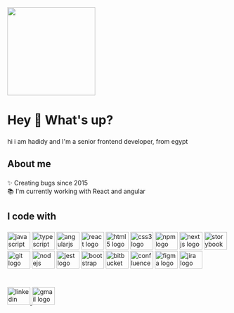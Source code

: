 <div align="left">
  <img height="200" src="./pic/IMG_8008.jpg"  />
</div>

###

<h1 align="left">Hey 👋 What's up?</h1>

###

<p align="left">
  hi i am hadidy and I'm a senior frontend developer, from egypt
</p>

###

<h2 align="left">About me</h2>

###

<p align="left">
  ✨ Creating bugs since 2015 <br />📚 I'm currently working with React and
  angular
</p>

###

<h2 align="left">I code with</h2>

###

<div align="left">
  <img
    src="https://cdn.jsdelivr.net/gh/devicons/devicon/icons/javascript/javascript-original.svg"
    height="40"
    width="52"
    alt="javascript logo"
  />
  <img
    src="https://cdn.jsdelivr.net/gh/devicons/devicon/icons/typescript/typescript-original.svg"
    height="40"
    width="52"
    alt="typescript logo"
  />
  <img
    src="https://cdn.jsdelivr.net/gh/devicons/devicon/icons/angularjs/angularjs-original.svg"
    height="40"
    width="52"
    alt="angularjs logo"
  />
  <img
    src="https://cdn.jsdelivr.net/gh/devicons/devicon/icons/react/react-original.svg"
    height="40"
    width="52"
    alt="react logo"
  />
  <img
    src="https://cdn.jsdelivr.net/gh/devicons/devicon/icons/html5/html5-original.svg"
    height="40"
    width="52"
    alt="html5 logo"
  />
  <img
    src="https://cdn.jsdelivr.net/gh/devicons/devicon/icons/css3/css3-original.svg"
    height="40"
    width="52"
    alt="css3 logo"
  />
  <img
    src="https://cdn.jsdelivr.net/gh/devicons/devicon/icons/npm/npm-original-wordmark.svg"
    height="40"
    width="52"
    alt="npm logo"
  />
  <img
    src="https://cdn.jsdelivr.net/gh/devicons/devicon/icons/nextjs/nextjs-original.svg"
    height="40"
    width="52"
    alt="nextjs logo"
  />
  <img
    src="https://cdn.jsdelivr.net/gh/devicons/devicon/icons/storybook/storybook-original.svg"
    height="40"
    width="52"
    alt="storybook logo"
  />
  <img
    src="https://cdn.jsdelivr.net/gh/devicons/devicon/icons/git/git-original.svg"
    height="40"
    width="52"
    alt="git logo"
  />
  <img
    src="https://cdn.jsdelivr.net/gh/devicons/devicon/icons/nodejs/nodejs-original.svg"
    height="40"
    width="52"
    alt="nodejs logo"
  />
  <img
    src="https://cdn.jsdelivr.net/gh/devicons/devicon/icons/jest/jest-plain.svg"
    height="40"
    width="52"
    alt="jest logo"
  />
  <img
    src="https://cdn.jsdelivr.net/gh/devicons/devicon/icons/bootstrap/bootstrap-original.svg"
    height="40"
    width="52"
    alt="bootstrap logo"
  />
  <img
    src="https://cdn.jsdelivr.net/gh/devicons/devicon/icons/bitbucket/bitbucket-original.svg"
    height="40"
    width="52"
    alt="bitbucket logo"
  />
  <img
    src="https://cdn.jsdelivr.net/gh/devicons/devicon/icons/confluence/confluence-original.svg"
    height="40"
    width="52"
    alt="confluence logo"
  />
  <img
    src="https://cdn.jsdelivr.net/gh/devicons/devicon/icons/figma/figma-original.svg"
    height="40"
    width="52"
    alt="figma logo"
  />
  <img
    src="https://cdn.jsdelivr.net/gh/devicons/devicon/icons/jira/jira-original.svg"
    height="40"
    width="52"
    alt="jira logo"
  />
</div>

<h1 align="left"></h1>

###


<div align="left">
    <a href="https://www.linkedin.com/in/abdelrhman-el-hadidy/">
      <img
        src="https://raw.githubusercontent.com/maurodesouza/profile-readme-generator/master/src/assets/icons/social/linkedin/default.svg"
        width="52"
        height="40"
        alt="linkedin logo"
      />
    </a>
    <a href="mailto:abdelrhman.hadidy.com">
      <img
        src="https://raw.githubusercontent.com/maurodesouza/profile-readme-generator/master/src/assets/icons/social/gmail/default.svg"
        width="52"
        height="40"
        alt="gmail logo"
      />
    </a>
</div>
